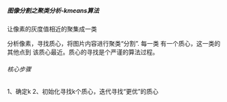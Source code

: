 ##### 图像分割之聚类分析-kmeans算法
让像素的灰度值相近的聚集成一类

分析像素，寻找质心，将图片内容进行聚类“分割”.
每一类 有一个质心，这一类的其他点到 该质心最近。质心的寻找是个严谨的算法过程。

###### 核心步骤
1、确定k
2、初始化寻找k个质心，迭代寻找“更优”的质心
